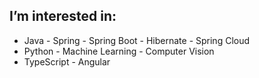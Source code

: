 <!-- - 👋 Hi, I’m @poik12 -->
<!-- - 👀 I’m interested in: -->
I’m interested in:
----------------------------------
   - Java - Spring - Spring Boot - Hibernate - Spring Cloud
   - Python - Machine Learning - Computer Vision
   - TypeScript - Angular
<!-- - 🌱 I’m currently learning ...
- 💞️ I’m looking to collaborate on ...
- 📫 How to reach me ... -->

<!---
poik12/poik12 is a ✨ special ✨ repository because its `README.md` (this file) appears on your GitHub profile.
You can click the Preview link to take a look at your changes.
--->
